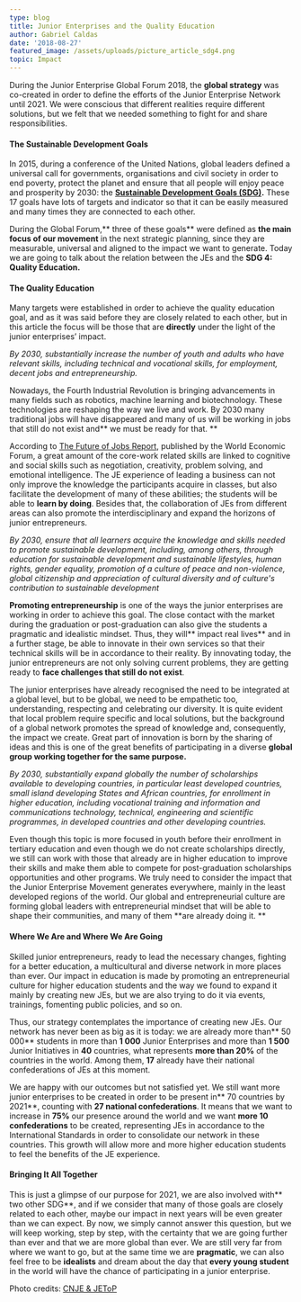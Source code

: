 ```yaml
---
type: blog
title: Junior Enterprises and the Quality Education
author: Gabriel Caldas
date: '2018-08-27'
featured_image: /assets/uploads/picture_article_sdg4.png
topic: Impact
---
```

During the Junior Enterprise Global Forum 2018, the **global strategy** was co-created in order to define the efforts of the Junior Enterprise Network until 2021. We were conscious that different realities require different solutions, but we felt that we needed something to fight for and share responsibilities.

#### **The Sustainable Development Goals**

In 2015, during a conference of the United Nations, global leaders defined a universal call for governments, organisations and civil society in order to end poverty, protect the planet and ensure that all people will enjoy peace and prosperity by 2030: the [**Sustainable Development Goals (SDG)**](https://sustainabledevelopment.un.org/)**.** These 17 goals have lots of targets and indicator so that it can be easily measured and many times they are connected to each other.

During the Global Forum,** three of these goals** were defined as **the main focus of our movement** in the next strategic planning, since they are measurable, universal and aligned to the impact we want to generate. Today we are going to talk about the relation between the JEs and the **SDG 4: Quality Education.**

#### The Quality Education

Many targets were established in order to achieve the quality education goal, and as it was said before they are closely related to each other, but in this article the focus will be those that are **directly** under the light of the junior enterprises’ impact.

_By 2030, substantially increase the number of youth and adults who have relevant skills, including technical and vocational skills, for employment, decent jobs and entrepreneurship._

Nowadays, the Fourth Industrial Revolution is bringing advancements in many fields such as robotics, machine learning and biotechnology. These technologies are reshaping the way we live and work. By 2030 many traditional jobs will have disappeared and many of us will be working in jobs that still do not exist and** we must be ready for that. **

According to [The Future of Jobs Report](http://www3.weforum.org/docs/WEF_Future_of_Jobs.pdf), published by the World Economic Forum, a great amount of the core-work related skills are linked to cognitive and social skills such as negotiation, creativity, problem solving, and emotional intelligence. The JE experience of leading a business can not only improve the knowledge the participants acquire in classes, but also facilitate the development of many of these abilities; the students will be able to **learn by doing**. Besides that, the collaboration of JEs from different areas can also promote the interdisciplinary and expand the horizons of junior entrepreneurs.

_By 2030, ensure that all learners acquire the knowledge and skills needed to promote sustainable development, including, among others, through education for sustainable development and sustainable lifestyles, human rights, gender equality, promotion of a culture of peace and non-violence, global citizenship and appreciation of cultural diversity and of culture's contribution to sustainable development_

**Promoting entrepreneurship** is one of the ways the junior enterprises are working in order to achieve this goal. The close contact with the market during the graduation or post-graduation can also give the students a pragmatic and idealistic mindset. Thus, they will** impact real lives** and in a further stage, be able to innovate in their own services so that their technical skills will be in accordance to their reality. By innovating today, the junior entrepreneurs are not only solving current problems, they are getting ready to **face challenges that still do not exist**.

The junior enterprises have already recognised the need to be integrated at a global level, but to be global, we need to be empathetic too, understanding, respecting and celebrating our diversity. It is quite evident that local problem require specific and local solutions, but the background of a global network promotes the spread of knowledge and, consequently, the impact we create. Great part of innovation is born by the sharing of ideas and this is one of the great benefits of participating in a diverse **global group working together for the same purpose.**

_By 2030, substantially expand globally the number of scholarships available to developing countries, in particular least developed countries, small island developing States and African countries, for enrollment in higher education, including vocational training and information and communications technology, technical, engineering and scientific programmes, in developed countries and other developing countries._

Even though this topic is more focused in youth before their enrollment in tertiary education and even though we do not create scholarships directly, we still can work with those that already are in higher education to improve their skills and make them able to compete for post-graduation scholarships opportunities and other programs. We truly need to consider the impact that the Junior Enterprise Movement generates everywhere, mainly in the least developed regions of the world. Our global and entrepreneurial culture are forming global leaders with entrepreneurial mindset that will be able to shape their communities, and many of them **are already doing it. **

#### Where We Are and Where We Are Going

Skilled junior entrepreneurs, ready to lead the necessary changes, fighting for a better education, a multicultural and diverse network in more places than ever. Our impact in education is made by promoting an entrepreneurial culture for higher education students and the way we found to expand it mainly by creating new JEs, but we are also trying to do it via events, trainings, fomenting public policies, and so on.

Thus, our strategy contemplates the importance of creating new JEs. Our network has never been as big as it is today: we are already more than** 50 000** students in more than **1 000** Junior Enterprises and more than **1 500** Junior Initiatives in **40** countries, what represents **more than 20%** of the countries in the world. Among them, **17** already have their national confederations of JEs at this moment.

We are happy with our outcomes but not satisfied yet. We still want more junior enterprises to be created in order to be present in** 70 countries by 2021**, counting with **27 national confederations**. It means that we want to increase in **75%** our presence around the world and we want **more 10 confederations** to be created, representing JEs in accordance to the International Standards in order to consolidate our network in these countries. This growth will allow more and more higher education students to feel the benefits of the JE experience.

#### Bringing It All Together

This is just a glimpse of our purpose for 2021, we are also involved with** two other SDG**, and if we consider that many of those goals are closely related to each other, maybe our impact in next years will be even greater than we can expect. By now, we simply cannot answer this question, but we will keep working, step by step, with the certainty that we are going further than ever and that we are more global than ever. We are still very far from where we want to go, but at the same time we are **pragmatic**, we can also feel free to be **idealists** and dream about the day that **every young student** in the world will have the chance of participating in a junior enterprise.

Photo credits: [CNJE & JEToP](https://www.facebook.com/junior.entreprises/videos/430880630767867/)

